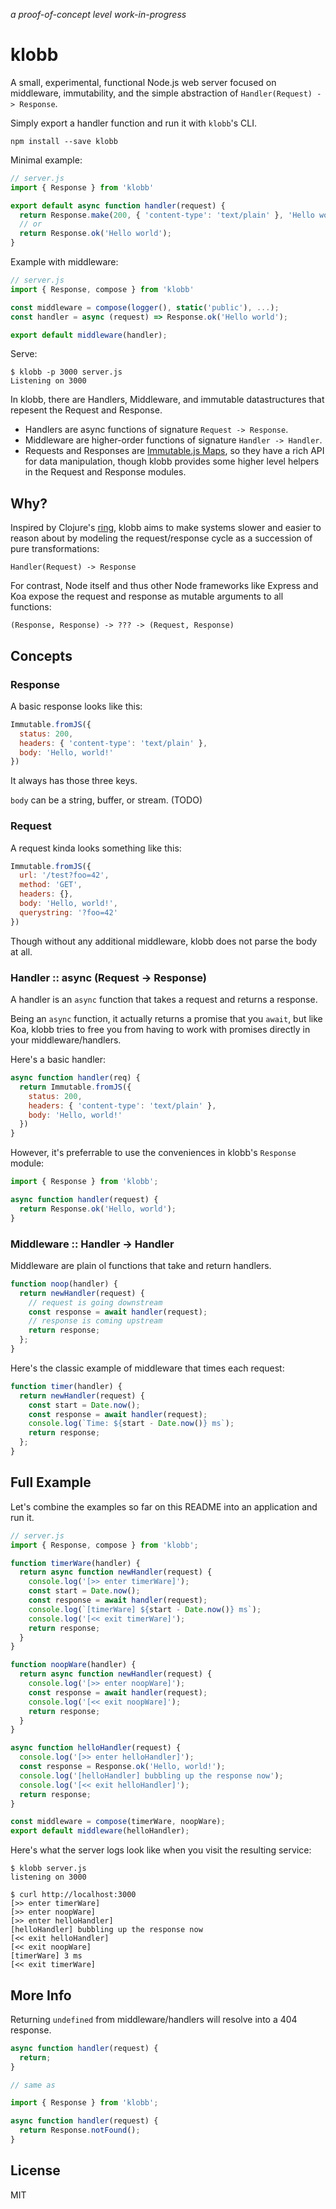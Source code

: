 
*a proof-of-concept level work-in-progress*

# klobb

A small, experimental, functional Node.js web server
focused on middleware, immutability, and the
simple abstraction of `Handler(Request) -> Response`.

Simply export a handler function and run it with `klobb`'s CLI.

```
npm install --save klobb
```

Minimal example:

``` javascript
// server.js
import { Response } from 'klobb'

export default async function handler(request) {
  return Response.make(200, { 'content-type': 'text/plain' }, 'Hello world');
  // or
  return Response.ok('Hello world');
}
```

Example with middleware:

``` javascript
// server.js
import { Response, compose } from 'klobb'

const middleware = compose(logger(), static('public'), ...);
const handler = async (request) => Response.ok('Hello world');

export default middleware(handler);
```

Serve:

```
$ klobb -p 3000 server.js
Listening on 3000
```

In klobb, there are Handlers, Middleware, and immutable datastructures
that repesent the Request and Response.

- Handlers are async functions of signature `Request -> Response`.
- Middleware are higher-order functions of signature `Handler -> Handler`.
- Requests and Responses are [Immutable.js Maps][maps], so they have
a rich API for data manipulation, though klobb provides some higher
level helpers in the Request and Response modules.

[maps]: https://facebook.github.io/immutable-js/docs/#/Map

## Why?

Inspired by Clojure's [ring](https://github.com/ring-clojure/ring), klobb
aims to make systems slower and easier to reason about by modeling
the request/response cycle as a succession of pure transformations:

    Handler(Request) -> Response

For contrast, Node itself and thus other Node frameworks like
Express and Koa expose the request and response as mutable arguments
to all functions:

    (Response, Response) -> ??? -> (Request, Response)

## Concepts

### Response

A basic response looks like this:

``` javascript
Immutable.fromJS({
  status: 200,
  headers: { 'content-type': 'text/plain' },
  body: 'Hello, world!'
})
```

It always has those three keys.

`body` can be a string, buffer, or stream. (TODO)

### Request

A request kinda looks something like this:

``` javascript
Immutable.fromJS({
  url: '/test?foo=42',
  method: 'GET',
  headers: {},
  body: 'Hello, world!',
  querystring: '?foo=42'
})
```

Though without any additional middleware, klobb does not parse the body
at all.

### Handler :: async (Request -> Response)

A handler is an `async` function that takes a request and returns a response.

Being an `async` function, it actually returns a promise that you `await`,
but like Koa, klobb tries to free you from having to work with promises
directly in your middleware/handlers.

Here's a basic handler:

``` javascript
async function handler(req) {
  return Immutable.fromJS({
    status: 200,
    headers: { 'content-type': 'text/plain' },
    body: 'Hello, world!'
  })
}
```

However, it's preferrable to use the conveniences in klobb's `Response` module:

``` javascript
import { Response } from 'klobb';

async function handler(request) {
  return Response.ok('Hello, world');
}
```

### Middleware :: Handler -> Handler

Middleware are plain ol functions that take and return handlers.

``` javascript
function noop(handler) {
  return newHandler(request) {
    // request is going downstream
    const response = await handler(request);
    // response is coming upstream
    return response;
  };
}
```

Here's the classic example of middleware that times each request:

``` javascript
function timer(handler) {
  return newHandler(request) {
    const start = Date.now();
    const response = await handler(request);
    console.log(`Time: ${start - Date.now()} ms`);
    return response;
  };
}
```

## Full Example

Let's combine the examples so far on this README into an application and
run it.

``` javascript
// server.js
import { Response, compose } from 'klobb';

function timerWare(handler) {
  return async function newHandler(request) {
    console.log('[>> enter timerWare]');
    const start = Date.now();
    const response = await handler(request);
    console.log(`[timerWare] ${start - Date.now()} ms`);
    console.log('[<< exit timerWare]');
    return response;
  }
}

function noopWare(handler) {
  return async function newHandler(request) {
    console.log('[>> enter noopWare]');
    const response = await handler(request);
    console.log('[<< exit noopWare]');
    return response;
  }
}

async function helloHandler(request) {
  console.log('[>> enter helloHandler]');
  const response = Response.ok('Hello, world!');
  console.log('[helloHandler] bubbling up the response now');
  console.log('[<< exit helloHandler]');
  return response;
}

const middleware = compose(timerWare, noopWare);
export default middleware(helloHandler);
```

Here's what the server logs look like when you visit the resulting service:

```
$ klobb server.js
listening on 3000

$ curl http://localhost:3000
[>> enter timerWare]
[>> enter noopWare]
[>> enter helloHandler]
[helloHandler] bubbling up the response now
[<< exit helloHandler]
[<< exit noopWare]
[timerWare] 3 ms
[<< exit timerWare]
```

## More Info

Returning `undefined` from middleware/handlers will resolve into a 404 response.

``` javascript
async function handler(request) {
  return;
}

// same as

import { Response } from 'klobb';

async function handler(request) {
  return Response.notFound();
}
```

## License

MIT
